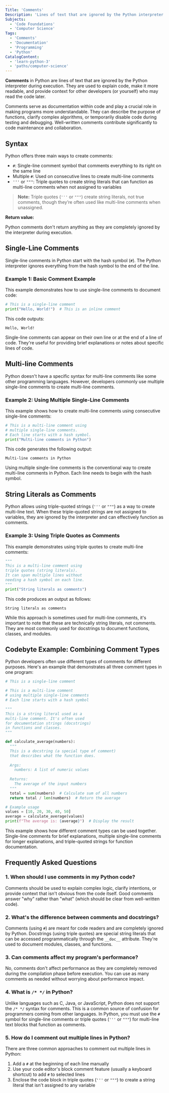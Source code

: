 ```yaml
---
Title: 'Comments'
Description: 'Lines of text that are ignored by the Python interpreter during execution.'
Subjects:
  - 'Code Foundations'
  - 'Computer Science'
Tags:
  - 'Comments'
  - 'Documentation'
  - 'Programming'
  - 'Python'
CatalogContent:
  - 'learn-python-3'
  - 'paths/computer-science'
---
```


**Comments** in Python are lines of text that are ignored by the Python interpreter during execution. They are used to explain code, make it more readable, and provide context for other developers (or yourself) who may read the code later.

Comments serve as documentation within code and play a crucial role in making programs more understandable. They can describe the purpose of functions, clarify complex algorithms, or temporarily disable code during testing and debugging. Well-written comments contribute significantly to code maintenance and collaboration.

## Syntax

Python offers three main ways to create comments:

- `#`: Single-line comment symbol that comments everything to its right on the same line
- Multiple `#`: Used on consecutive lines to create multi-line comments
- `'''` or `"""`: Triple quotes to create string literals that can function as multi-line comments when not assigned to variables

> **Note:** Triple quotes (`'''` or `"""`) create string literals, not true comments, though they’re often used like multi-line comments when unassigned.

**Return value:**

Python comments don't return anything as they are completely ignored by the interpreter during execution.

## Single-Line Comments

Single-line comments in Python start with the hash symbol (`#`). The Python interpreter ignores everything from the hash symbol to the end of the line.

### Example 1: Basic Comment Example

This example demonstrates how to use single-line comments to document code:

```py
# This is a single-line comment
print("Hello, World!")  # This is an inline comment
```

This code outputs:

```shell
Hello, World!
```

Single-line comments can appear on their own line or at the end of a line of code. They're useful for providing brief explanations or notes about specific lines of code.

## Multi-line Comments

Python doesn't have a specific syntax for multi-line comments like some other programming languages. However, developers commonly use multiple single-line comments to create multi-line comments.

### Example 2: Using Multiple Single-Line Comments

This example shows how to create multi-line comments using consecutive single-line comments:

```py
# This is a multi-line comment using
# multiple single-line comments.
# Each line starts with a hash symbol.
print("Multi-line comments in Python")
```

This code generates the following output:

```shell
Multi-line comments in Python
```

Using multiple single-line comments is the conventional way to create multi-line comments in Python. Each line needs to begin with the hash symbol.

## String Literals as Comments

Python allows using triple-quoted strings (`'''` or `"""`) as a way to create multi-line text. When these triple-quoted strings are not assigned to variables, they are ignored by the interpreter and can effectively function as comments.

### Example 3: Using Triple Quotes as Comments

This example demonstrates using triple quotes to create multi-line comments:

```py
"""
This is a multi-line comment using
triple quotes (string literals).
It can span multiple lines without
needing a hash symbol on each line.
"""
print("String literals as comments")
```

This code produces an output as follows:

```shell
String literals as comments
```

While this approach is sometimes used for multi-line comments, it's important to note that these are technically string literals, not comments. They are most commonly used for docstrings to document functions, classes, and modules.

## Codebyte Example: Combining Comment Types

Python developers often use different types of comments for different purposes. Here's an example that demonstrates all three comment types in one program:

```py
# This is a single-line comment

# This is a multi-line comment
# using multiple single-line comments
# Each line starts with a hash symbol

"""
This is a string literal used as a
multi-line comment. It's often used
for documentation strings (docstrings)
in functions and classes.
"""

def calculate_average(numbers):
  """
  This is a docstring (a special type of comment)
  that describes what the function does.
   
  Args:
    numbers: A list of numeric values
        
  Returns:
    The average of the input numbers
  """
  total = sum(numbers)  # Calculate sum of all numbers
  return total / len(numbers)  # Return the average

# Example usage
values = [10, 20, 30, 40, 50]
average = calculate_average(values)
print(f"The average is: {average}")  # Display the result
```

This example shows how different comment types can be used together. Single-line comments for brief explanations, multiple single-line comments for longer explanations, and triple-quoted strings for function documentation.

## Frequently Asked Questions

### 1. When should I use comments in my Python code?

Comments should be used to explain complex logic, clarify intentions, or provide context that isn't obvious from the code itself. Good comments answer "why" rather than "what" (which should be clear from well-written code).

### 2. What's the difference between comments and docstrings?

Comments (using `#`) are meant for code readers and are completely ignored by Python. Docstrings (using triple quotes) are special string literals that can be accessed programmatically through the `__doc__` attribute. They're used to document modules, classes, and functions.

### 3. Can comments affect my program's performance?

No, comments don't affect performance as they are completely removed during the compilation phase before execution. You can use as many comments as needed without worrying about performance impact.

### 4. What is `/* */` in Python?

Unlike languages such as C, Java, or JavaScript, Python does not support the `/* */` syntax for comments. This is a common source of confusion for programmers coming from other languages. In Python, you must use the `#` symbol for single-line comments or triple quotes (`'''` or `"""`) for multi-line text blocks that function as comments.

### 5. How do I comment out multiple lines in Python?

There are three common approaches to comment out multiple lines in Python:

1. Add a `#` at the beginning of each line manually
2. Use your code editor's block comment feature (usually a keyboard shortcut) to add `#` to selected lines
3. Enclose the code block in triple quotes (`'''` or `"""`) to create a string literal that isn't assigned to any variable
